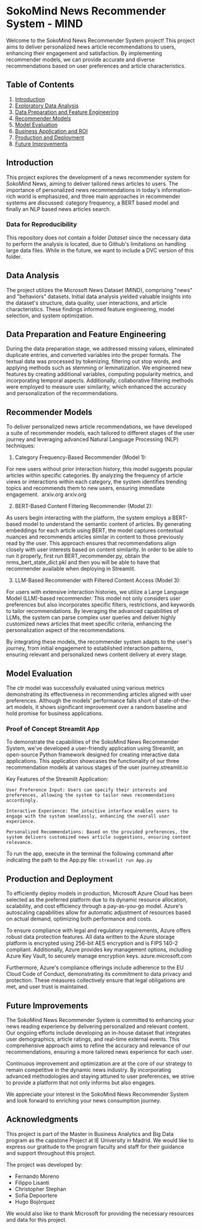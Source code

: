 # SokoMind News Recommender System - MIND

Welcome to the SokoMind News Recommender System project! This project aims to deliver personalized news article recommendations to users, enhancing their engagement and satisfaction. By implementing recommender models, we can provide accurate and diverse recommendations based on user preferences and article characteristics.

## Table of Contents
1. [Introduction](#introduction)
2. [Exploratory Data Analysis](#data-analysis)
3. [Data Preparation and Feature Engineering](#data-preparation-and-feature-engineering)
4. [Recommender Models](#recommender-models)
5. [Model Evaluation](#model-evaluation)
6. [Business Application and ROI](#business-application-and-roi)
7. [Production and Deployment](#production-and-deployment)
8. [Future Improvements](#future-improvements)

## Introduction
This project explores the development of a news recommender system for SokoMind News, aiming to deliver tailored news articles to users. The importance of personalized news recommendations in today's information-rich world is emphasized, and three main approaches in recommender systems are discussed: category frequency, a BERT based model and finally an NLP based news articles search. 
### Data for Reproducibility

This repository does not contain a folder *Dataset* since the necessary data to perform the analysis is located, due to Github's limitations on handling large data files. While in the future, we want to include a DVC version of this folder.

## Data Analysis
The project utilizes the Microsoft News Dataset (MIND), comprising "news" and "behaviors" datasets. Initial data analysis yielded valuable insights into the dataset's structure, data quality, user interactions, and article characteristics. These findings informed feature engineering, model selection, and system optimization.​


## Data Preparation and Feature Engineering
During the data preparation stage, we addressed missing values, eliminated duplicate entries, and converted variables into the proper formats. The textual data was processed by tokenizing, filtering out stop words, and applying methods such as stemming or lemmatization. We engineered new features by creating additional variables, computing popularity metrics, and incorporating temporal aspects. Additionally, collaborative filtering methods were employed to measure user similarity, which enhanced the accuracy and personalization of the recommendations.


## Recommender Models
To deliver personalized news article recommendations, we have developed a suite of recommender models, each tailored to different stages of the user journey and leveraging advanced Natural Language Processing (NLP) techniques:​

1. Category Frequency-Based Recommender (Model 1):

For new users without prior interaction history, this model suggests popular articles within specific categories. By analyzing the frequency of article views or interactions within each category, the system identifies trending topics and recommends them to new users, ensuring immediate engagement. ​
arxiv.org
arxiv.org

2. BERT-Based Content Filtering Recommender (Model 2):

As users begin interacting with the platform, the system employs a BERT-based model to understand the semantic content of articles. By generating embeddings for each article using BERT, the model captures contextual nuances and recommends articles similar in content to those previously read by the user. This approach ensures that recommendations align closely with user interests based on content similarity. ​In order to be able to run it properly, first run BERT_recommender.py, obtain the nrms_bert_state_dict.pkl and then you will be able to have that recommender available when deploying in Streamlit.

3. LLM-Based Recommender with Filtered Content Access (Model 3):

For users with extensive interaction histories, we utilize a Large Language Model (LLM)-based recommender. This model not only considers user preferences but also incorporates specific filters, restrictions, and keywords to tailor recommendations. By leveraging the advanced capabilities of LLMs, the system can parse complex user queries and deliver highly customized news articles that meet specific criteria, enhancing the personalization aspect of the recommendations.​

By integrating these models, the recommender system adapts to the user's journey, from initial engagement to established interaction patterns, ensuring relevant and personalized news content delivery at every stage.

## Model Evaluation
The ctr model was successfully evaluated using various metrics demonstrating its effectiveness in recommending articles aligned with user preferences. Although the models' performance falls short of state-of-the-art models, it shows significant improvement over a random baseline and hold promise for business applications.

### Proof of Concept Streamlit App
To demonstrate the capabilities of the SokoMind News Recommender System, we've developed a user-friendly application using Streamlit, an open-source Python framework designed for creating interactive data applications. This application showcases the functionality of our three recommendation models at various stages of the user journey.​
streamlit.io

Key Features of the Streamlit Application:

    User Preference Input: Users can specify their interests and preferences, allowing the system to tailor news recommendations accordingly.​

    Interactive Experience: The intuitive interface enables users to engage with the system seamlessly, enhancing the overall user experience.​

    Personalized Recommendations: Based on the provided preferences, the system delivers customized news article suggestions, ensuring content relevance.
To run the app, execute in the terminal the following command after indicating the path to the App.py file:
`streamlit run App.py`

## Production and Deployment
To efficiently deploy models in production, Microsoft Azure Cloud has been selected as the preferred platform due to its dynamic resource allocation, scalability, and cost efficiency through a pay-as-you-go model. Azure's autoscaling capabilities allow for automatic adjustment of resources based on actual demand, optimizing both performance and costs. ​

To ensure compliance with legal and regulatory requirements, Azure offers robust data protection features. All data written to the Azure storage platform is encrypted using 256-bit AES encryption and is FIPS 140-2 compliant. Additionally, Azure provides key management options, including Azure Key Vault, to securely manage encryption keys. ​
azure.microsoft.com

Furthermore, Azure's compliance offerings include adherence to the EU Cloud Code of Conduct, demonstrating its commitment to data privacy and protection. These measures collectively ensure that legal obligations are met, and user trust is maintained.​


## Future Improvements
The SokoMind News Recommender System is committed to enhancing your news reading experience by delivering personalized and relevant content. Our ongoing efforts include developing an in-house dataset that integrates user demographics, article ratings, and real-time external events. This comprehensive approach aims to refine the accuracy and relevance of our recommendations, ensuring a more tailored news experience for each user.​

Continuous improvement and optimization are at the core of our strategy to remain competitive in the dynamic news industry. By incorporating advanced methodologies and staying attuned to user preferences, we strive to provide a platform that not only informs but also engages.​

We appreciate your interest in the SokoMind News Recommender System and look forward to enriching your news consumption journey.

## Acknowledgments

This project is part of the Master in Business Analytics and Big Data program as the capstone Project at IE University in Madrid. We would like to express our gratitude to the program faculty and staff for their guidance and support throughout this project.

The project was developed by:

- Fernando Moreno
- Filippo Lisanti
- Christopher Stephan
- Sofia Depoortere
- Hugo Bojórquez

We would also like to thank Microsoft for providing the necessary resources and data for this project.
